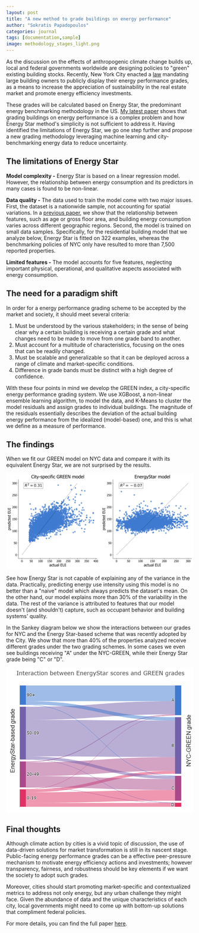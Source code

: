 ```yaml
---
layout: post
title: "A new method to grade buildings on energy performance"
author: "Sokratis Papadopoulos"
categories: journal
tags: [documentation,sample]
image: methodology_stages_light.png
---
```


As the discussion on the effects of anthropogenic climate change builds up, local and federal governments worldwide are designing policies to "green" existing building stocks. Recently, New York City enacted a [law](https://www.ny-engineers.com/blog/new-york-city-building-energy-grades) mandating large building owners to publicly display their energy performance grades, as a means to increase the appreciation of sustainability in the real estate market and promote energy efficiency investments. 

These grades will be calculated based on Energy Star, the predominant energy benchmarking methodology in the US. [My latest paper](https://www.sciencedirect.com/science/article/pii/S030626191831612X) shows that grading buildings on energy performance is a complex problem and how Energy Star method's simplicity is not sufficient to address it. Having identified the limitations of Energy Star, we go one step further and propose a new grading methodology leveraging machine learning and city-benchmarking energy data to reduce uncertainty.


## The limitations of Energy Star
__Model complexity -__ Energy Star is based on a linear regression model. However, the relationship between energy consumption and its predictors in many cases is found to be non-linear.

__Data quality -__ The data used to train the model come with two major issues. First, the dataset is a nationwide sample, not accounting for spatial variations. In a [previous paper](https://ascelibrary.org/doi/abs/10.1061/9780784481219.030), we show that the relationship between features, such as age or gross floor area, and building energy consumption varies across different geographic regions. Second, the model is trained on small data samples. Specifically, for the residential building model that we analyze below, Energy Star is fitted on 322 examples, whereas the benchmarking policies of NYC only have resulted to more than 7,500 reported properties.

__Limited features -__ The model accounts for five features, neglecting important physical, operational, and qualitative aspects associated with energy consumption. 


## The need for a paradigm shift
In order for a energy performance grading scheme to be accepted by the market and society, it should meet several criteria:
1. Must be understood by the various stakeholders; in the sense of being clear why a certain building is receiving a certain grade and what changes need to be made to move from one grade band to another.
2. Must account for a multitude of characteristics, focusing on the ones that can be readily changed.
3. Must be scalable and generalizable so that it can be deployed across a range of climate and market-specific conditions.
4. Difference in grade bands must be distinct with a high degree of confidence. 

With these four points in mind we develop the GREEN index, a city-specific energy performance grading system. We use XGBoost, a non-linear ensemble learning algorithm, to model the data, and K-Means to cluster the model residuals and assign grades to individual buildings. The magnitude of the residuals essentially describes the deviation of the actual building energy performance from the idealized (model-based) one, and this is what we define as a measure of performance.


## The findings 
When we fit our GREEN model on NYC data and compare it with its equivalent Energy Star, we are not surprised by the results.

<img src="/assets/img/XGB_model_vESS.png" width="800">

See how Energy Star is not capable of explaining any of the variance in the data. Practically, predicting energy use intensity using this model is no better than a "naive" model which always predicts the dataset's mean. On the other hand, our model explains more than 30% of the variability in the data. The rest of the variance is attributed to features that our model doesn't (and shouldn't) capture, such as occupant behavior and building systems' quality. 

In the Sankey diagram below we show the interactions between our grades for NYC and the Energy Star-based scheme that was recently adopted by the City. We show that more than 40% of the properties analyzed receive different grades under the two grading schemes. In some cases we even see buildings receiving "A" under the NYC-GREEN, while their Energy Star grade being "C" or "D". 

<img src="/assets/img/sankeyPlotPlotly_4classes.png" width="800">


## Final thoughts
Although climate action by cities is a vivid topic of discussion, the use of data-driven solutions for market transformation is still in its nascent stage. Public-facing energy performance grades can be a effective peer-pressure mechanism to motivate energy efficiency actions and investments; however transparency, fairness, and robustness should be key elements if we want the society to adopt such grades. 

Moreover, cities should start promoting market-specific and contextualized metrics to address not only energy, but any urban challenge they might face. Given the abundance of data and the unique characteristics of each city, local governments might need to come up with bottom-up solutions that compliment federal policies. 

For more details, you can find the full paper [here](https://www.sciencedirect.com/science/article/pii/S030626191831612X).
